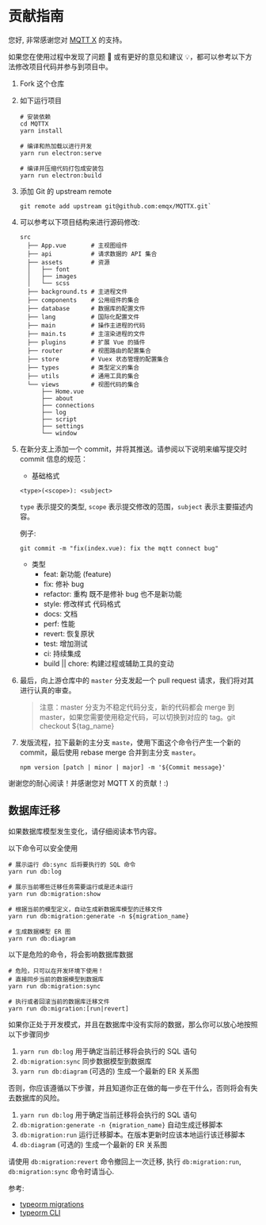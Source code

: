 # 贡献指南

您好, 非常感谢您对 [MQTT X](https://mqttx.app/zh) 的支持。

如果您在使用过程中发现了问题 🐛 或有更好的意见和建议 💡，都可以参考以下方法修改项目代码并参与到项目中。

1. Fork 这个仓库

2. 如下运行项目

    ``` shell
    # 安装依赖
    cd MQTTX
    yarn install

    # 编译和热加载以进行开发
    yarn run electron:serve

    # 编译并压缩代码打包成安装包
    yarn run electron:build
    ```

3. 添加 Git 的 upstream remote

    ```shell
    git remote add upstream git@github.com:emqx/MQTTX.git`
    ```

4. 可以参考以下项目结构来进行源码修改:

    ```shell
    src
      ├── App.vue       # 主视图组件
      ├── api           # 请求数据的 API 集合
      ├── assets        # 资源
      │   ├── font
      │   ├── images
      │   └── scss
      ├── background.ts # 主进程文件
      ├── components    # 公用组件的集合
      ├── database      # 数据库的配置文件
      ├── lang          # 国际化配置文件
      ├── main          # 操作主进程的代码
      ├── main.ts       # 主渲染进程的文件
      ├── plugins       # 扩展 Vue 的插件
      ├── router        # 视图路由的配置集合
      ├── store         # Vuex 状态管理的配置集合
      ├── types         # 类型定义的集合
      ├── utils         # 通用工具的集合
      └── views         # 视图代码的集合
          ├── Home.vue
          ├── about
          ├── connections
          ├── log
          ├── script
          ├── settings
          └── window
    ```

5. 在新分支上添加一个 commit，并将其推送。请参阅以下说明来编写提交时 commit 信息的规范：

    - 基础格式

    `<type>(<scope>): <subject>`

    `type` 表示提交的类型, `scope` 表示提交修改的范围，`subject` 表示主要描述内容。

    例子:

    ```shell
    git commit -m "fix(index.vue): fix the mqtt connect bug"
    ```

    - 类型
      - feat: 新功能 (feature)
      - fix: 修补 bug
      - refactor: 重构 既不是修补 bug 也不是新功能
      - style: 修改样式 代码格式
      - docs: 文档
      - perf: 性能
      - revert: 恢复原状
      - test: 增加测试
      - ci: 持续集成
      - build || chore: 构建过程或辅助工具的变动

6. 最后，向上游仓库中的 `master` 分支发起一个 pull request 请求，我们将对其进行认真的审查。

    > 注意：master 分支为不稳定代码分支，新的代码都会 merge 到 master，如果您需要使用稳定代码，可以切换到对应的 tag。git checkout ${tag_name}

7. 发版流程，拉下最新的主分支 `maste`，使用下面这个命令行产生一个新的 commit，最后使用 rebase merge 合并到主分支 `master`。

    ```shell
    npm version [patch | minor | major] -m '${Commit message}'
    ```

谢谢您的耐心阅读！并感谢您对 MQTT X 的贡献！:)

## 数据库迁移

如果数据库模型发生变化，请仔细阅读本节内容。

以下命令可以安全使用

```shell
# 展示运行 db:sync 后将要执行的 SQL 命令
yarn run db:log

# 展示当前哪些迁移任务需要运行或是还未运行
yarn run db:migration:show

# 根据当前的模型定义，自动生成新数据库模型的迁移文件
yarn run db:migration:generate -n ${migration_name}

# 生成数据模型 ER 图
yarn run db:diagram
```

以下是危险的命令，将会影响数据库数据

```shell
# 危险，只可以在开发环境下使用！
# 直接同步当前的数据模型到数据库
yarn run db:migration:sync

# 执行或者回滚当前的数据库迁移文件
yarn run db:migration:[run|revert]
```

如果你正处于开发模式，并且在数据库中没有实际的数据，那么你可以放心地按照以下步骤同步

1. `yarn run db:log` 用于确定当前迁移将会执行的 SQL 语句
2. `db:migration:sync` 同步数据模型到数据库
3. `yarn run db:diagram` (可选的) 生成一个最新的 ER 关系图

否则，你应该遵循以下步骤，并且知道你正在做的每一步在干什么，否则将会有失去数据库的风险。

1. `yarn run db:log` 用于确定当前迁移将会执行的 SQL 语句
2. `db:migration:generate -n {migration_name}` 自动生成迁移脚本
3. `db:migration:run` 运行迁移脚本。在版本更新时应该本地运行该迁移脚本
4. `db:diagram` (可选的) 生成一个最新的 ER 关系图

请使用 `db:migration:revert` 命令撤回上一次迁移, 执行 `db:migration:run`, `db:migration:sync` 命令时请当心.

参考:

- [typeorm migrations](https://github.com/typeorm/typeorm/blob/master/docs/migrations.md#creating-a-new-migration)
- [typeorm CLI](https://github.com/typeorm/typeorm/blob/master/docs/using-cli.md#installing-cli)
